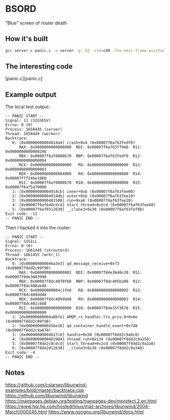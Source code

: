 # BSORD

"Blue" screen of router death

## How it's built

~~~ sh
gcc server.c panic.c -o server -g -O2 -std=c99 -fno-omit-frame-pointer -lunwind -Wall -Wextra
~~~

## The interesting code

[panic.c][panic.c]

## Example output

The local test output:

~~~
-- PANIC START --
Signal: 11 (SIGSEGV)
Errno: 0 (0)
Process: 1658445 (server)
Thread: 1658449 (worker)
Backtrace:
   0: [0x00000000004014a4] crash+0x4 (0x00007f6af63fedf0)
      RAX: 0x0000000000000000  RDI: 0x00007f6af63ff948  R11: 0x0000000000000246
      RBX: 0x00007f6af0000b70  RBP: 0x00007f6af63fedf0  R12: 0x0000000000000004
      RCX: 0x0000000000000000   R8: 0x0000000000000000  R13: 0x0000000000000003
      RDX: 0x0000000000004000   R9: 0x0000000000000000  R14: 0x00007fff24be1060
      RSI: 0x00007f6af0000b70  R10: 0x0000000000000000  R15: 0x00007f6af5a70000
   1: [0x00000000004014cb] inner+0xb (0x00007f6af63fee00)
   2: [0x00000000004014db] outer+0xb (0x00007f6af63fee10)
   3: [0x0000000000401588] run+0xa8 (0x00007f6af63fee20)
   4: [0x00007f6af648cdcd] start_thread+0x2cd (0x00007f6af63fee60)
   5: [0x00007f6af6512630] __clone3+0x30 (0x00007f6af63fef00)
Exit code: -11
-- PANIC END --
~~~

Then I hacked it into the router:

~~~
-- PANIC START --
Signal: SIGILL
Errno: 0 (0)
Process: 1661445 (skrouterd)
Thread: 1661455 (wrkr_1)
Backtrace:
   0: [0x000000000046a3e3] qd_message_receive+0xf3 (0x00007f8dd2c99f90)
      RAX: 0x0000000000000002  RDI: 0x00007f8de3640c20  R11: 0x00007f8de3603990
      RBX: 0x00007f8dc4070f60  RBP: 0x00007f8dc405b208  R12: 0x00007f8dc408ae48
      RCX: 0x00000000004c1fe8   R8: 0x0000000000000002  R13: 0x00007f8dc409dd48
      RDX: 0x00007f8dc409dd48   R9: 0x0000000000000002  R14: 0x00007f8dc401c688
      RSI: 0x0000000000000000  R10: 0x00007f8de35f3678  R15: 0x0000000000000000
   1: [0x00000000004a8bfe] AMQP_rx_handler.lto_priv.0+0x6e (0x00007f8dd2c99fd0)
   2: [0x000000000045be18] qd_container_handle_event+0x748 (0x00007f8dd2c9a070)
   3: [0x00000000004b17c8] handle+0x58 (0x00007f8dd2c9a0c0)
   4: [0x00000000004b2904] thread_run+0x134 (0x00007f8dd2c9a250)
   5: [0x00007f8de2c8cdcd] start_thread+0x2cd (0x00007f8dd2c9a2a0)
   6: [0x00007f8de2d12630] __clone3+0x30 (0x00007f8dd2c9a340)
Exit code: -4
-- PANIC END --
~~~

## Notes

https://github.com/cslarsen/libunwind-examples/blob/master/backtrace.cpp
https://github.com/libunwind/libunwind
https://manpages.debian.org/testing/manpages-dev/mprotect.2.en.html
https://www.hpl.hp.com/hosted/linux/mail-archives/libunwind/2004-March/000245.html
https://www.nongnu.org/libunwind/docs.html
